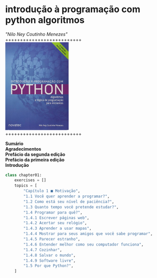 # introdução à programação com python algoritmos
_"Nilo Ney Coutinho Menezes"_  
++++++++++++++++++++++++++  
<img alt="introdução à programação com python algoritmos" src="./image.jpg" width="200">  
++++++++++++++++++++++++++  

**Sumário**  
**Agradecimentos**  
**Prefácio da segunda edição**  
**Prefácio da primeira edição**  
**Introdução**  
 
```python
class chapter01:
    exercises = []
    topics = [
        "Capítulo 1 ■ Motivação",
        "1.1 Você quer aprender a programar?",
        "1.2 Como está seu nível de paciência?",
        "1.3 Quanto tempo você pretende estudar?",
        "1.4 Programar para quê?",
        "1.4.1 Escrever páginas web",
        "1.4.2 Acertar seu relógio",
        "1.4.3 Aprender a usar mapas",
        "1.4.4 Mostrar para seus amigos que você sabe programar",
        "1.4.5 Parecer estranho",
        "1.4.6 Entender melhor como seu computador funciona",
        "1.4.7 Cozinhar",
        "1.4.8 Salvar o mundo",
        "1.4.9 Software livre",
        "1.5 Por que Python?",
    ]
```
